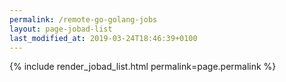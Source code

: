 ```yaml
---
permalink: /remote-go-golang-jobs
layout: page-jobad-list
last_modified_at: 2019-03-24T18:46:39+0100
---
```

{% include render_jobad_list.html permalink=page.permalink %}
